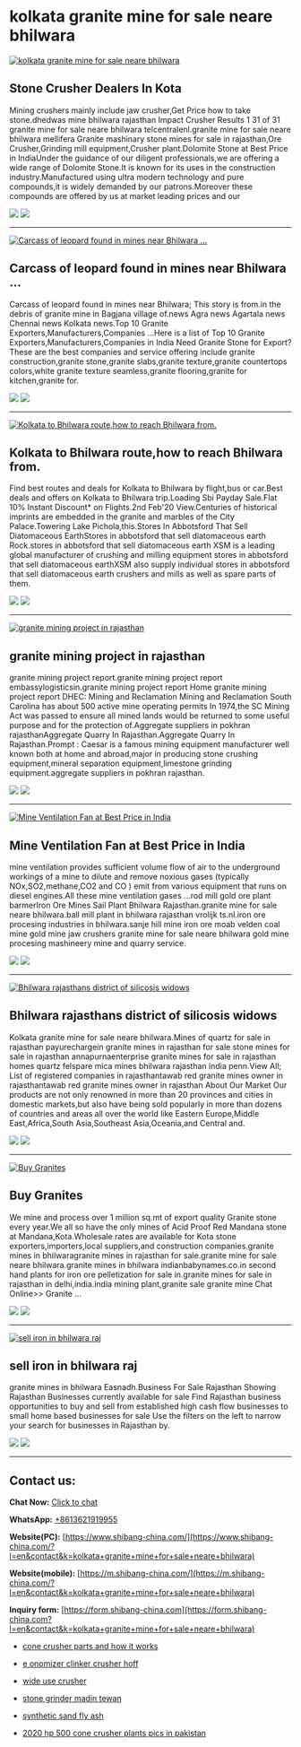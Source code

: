 # kolkata granite mine for sale neare bhilwara

<a href="https://swt.shibang-china.com/?l=en&img&k=kolkata+granite+mine+for+sale+neare+bhilwara" target="_blank">![kolkata granite mine for sale neare bhilwara](http://static.shibang-china.com/all-800x300/861.jpg)</a>

## Stone Crusher Dealers In Kota
Mining crushers mainly include jaw crusher,Get Price how to take stone.dhedwas mine bhilwara rajasthan Impact Crusher Results 1 31 of 31 granite mine for sale neare bhilwara telcentralenl.granite mine for sale neare bhilwara mellifera Granite mashinary stone mines for sale in rajasthan,Ore Crusher,Grinding mill equipment,Crusher plant.Dolomite Stone at Best Price in IndiaUnder the guidance of our diligent professionals,we are offering a wide range of Dolomite Stone.It is known for its uses in the construction industry.Manufactured using ultra modern technology and pure compounds,it is widely demanded by our patrons.Moreover these compounds are offered by us at market leading prices and our


<a href="https://whatsapp.shibangsoft.com/WhatsApp.php" target="_blank" title="WhatsApp">![](http://static.shibang-china.com/icon/whatsapp.png)</a> <a href="https://swt.shibang-china.com/?l=en&icon&k=kolkata+granite+mine+for+sale+neare+bhilwara" target="_blank">![](http://static.shibang-china.com/icon/chat-en.png)</a>

---

<a href="https://swt.shibang-china.com/?l=en&img&k=kolkata+granite+mine+for+sale+neare+bhilwara" target="_blank">![Carcass of leopard found in mines near Bhilwara …](http://static.shibang-china.com/all-800x300/1043.jpg)</a>

## Carcass of leopard found in mines near Bhilwara …
Carcass of leopard found in mines near Bhilwara; This story is from.in the debris of granite mine in Bagjana village of.news Agra news Agartala news Chennai news Kolkata news.Top 10 Granite Exporters,Manufacturers,Companies …Here is a list of Top 10 Granite Exporters,Manufacturers,Companies in India Need Granite Stone for Export? These are the best companies and service offering include granite construction,granite stone,granite slabs,granite texture,granite countertops colors,white granite texture seamless,granite flooring,granite for kitchen,granite for.


<a href="https://whatsapp.shibangsoft.com/WhatsApp.php" target="_blank" title="WhatsApp">![](http://static.shibang-china.com/icon/whatsapp.png)</a> <a href="https://swt.shibang-china.com/?l=en&icon&k=kolkata+granite+mine+for+sale+neare+bhilwara" target="_blank">![](http://static.shibang-china.com/icon/chat-en.png)</a>

---

<a href="https://swt.shibang-china.com/?l=en&img&k=kolkata+granite+mine+for+sale+neare+bhilwara" target="_blank">![Kolkata to Bhilwara route,how to reach Bhilwara from.](http://static.shibang-china.com/all-800x300/1234.jpg)</a>

## Kolkata to Bhilwara route,how to reach Bhilwara from.
Find best routes and deals for Kolkata to Bhilwara by flight,bus or car.Best deals and offers on Kolkata to Bhilwara trip.Loading Sbi Payday Sale.Flat 10% Instant Discount* on Flights.2nd Feb'20 View.Centuries of historical imprints are embedded in the granite and marbles of the City Palace.Towering Lake Pichola,this.Stores In Abbotsford That Sell Diatomaceous EarthStores in abbotsford that sell diatomaceous earth Rock.stores in abbotsford that sell diatomaceous earth XSM is a leading global manufacturer of crushing and milling equipment stores in abbotsford that sell diatomaceous earthXSM also supply individual stores in abbotsford that sell diatomaceous earth crushers and mills as well as spare parts of them.


<a href="https://whatsapp.shibangsoft.com/WhatsApp.php" target="_blank" title="WhatsApp">![](http://static.shibang-china.com/icon/whatsapp.png)</a> <a href="https://swt.shibang-china.com/?l=en&icon&k=kolkata+granite+mine+for+sale+neare+bhilwara" target="_blank">![](http://static.shibang-china.com/icon/chat-en.png)</a>

---

<a href="https://swt.shibang-china.com/?l=en&img&k=kolkata+granite+mine+for+sale+neare+bhilwara" target="_blank">![granite mining project in rajasthan](http://static.shibang-china.com/all-800x300/442.jpg)</a>

## granite mining project in rajasthan
granite mining project report.granite mining project report embassylogisticsin.granite mining project report Home granite mining project report DHEC: Mining and Reclamation Mining and Reclamation South Carolina has about 500 active mine operating permits In 1974,the SC Mining Act was passed to ensure all mined lands would be returned to some useful purpose and for the protection of.Aggregate suppliers in pokhran rajasthanAggregate Quarry In Rajasthan.Aggregate Quarry In Rajasthan.Prompt : Caesar is a famous mining equipment manufacturer well known both at home and abroad,major in producing stone crushing equipment,mineral separation equipment,limestone grinding equipment.aggregate suppliers in pokhran rajasthan.


<a href="https://whatsapp.shibangsoft.com/WhatsApp.php" target="_blank" title="WhatsApp">![](http://static.shibang-china.com/icon/whatsapp.png)</a> <a href="https://swt.shibang-china.com/?l=en&icon&k=kolkata+granite+mine+for+sale+neare+bhilwara" target="_blank">![](http://static.shibang-china.com/icon/chat-en.png)</a>

---

<a href="https://swt.shibang-china.com/?l=en&img&k=kolkata+granite+mine+for+sale+neare+bhilwara" target="_blank">![Mine Ventilation Fan at Best Price in India](http://static.shibang-china.com/all-800x300/9.jpg)</a>

## Mine Ventilation Fan at Best Price in India
mine ventilation provides sufficient volume flow of air to the underground workings of a mine to dilute and remove noxious gases (typically NOx,SO2,methane,CO2 and CO ) emit from various equipment that runs on diesel engines.All these mine ventilation gases …rod mill gold ore plant barmerIron Ore Mines Sail Plant Bhilwara Rajasthan.granite mine for sale neare bhilwara.ball mill plant in bhilwara rajasthan vrolijk ts.nl.iron ore procesing industries in bhilwara.sanje hill mine iron ore moab velden coal mine gold mine jaw crushers granite mine for sale neare bhilwara gold mine procesing mashineery mine and quarry service.


<a href="https://whatsapp.shibangsoft.com/WhatsApp.php" target="_blank" title="WhatsApp">![](http://static.shibang-china.com/icon/whatsapp.png)</a> <a href="https://swt.shibang-china.com/?l=en&icon&k=kolkata+granite+mine+for+sale+neare+bhilwara" target="_blank">![](http://static.shibang-china.com/icon/chat-en.png)</a>

---

<a href="https://swt.shibang-china.com/?l=en&img&k=kolkata+granite+mine+for+sale+neare+bhilwara" target="_blank">![Bhilwara rajasthans district of silicosis widows](http://static.shibang-china.com/all-800x300/720.jpg)</a>

## Bhilwara rajasthans district of silicosis widows
Kolkata granite mine for sale neare bhilwara.Mines of quartz for sale in rajasthan payurechargein granite mines in rajasthan for sale stone mines for sale in rajasthan annapurnaenterprise granite mines for sale in rajasthan homes quartz felspare mica mines bhilwara rajasthan india penn.View All; List of registered companies in rajasthantawab red granite mines owner in rajasthantawab red granite mines owner in rajasthan About Our Market Our products are not only renowned in more than 20 provinces and cities in domestic markets,but also have being sold popularly in more than dozens of countries and areas all over the world like Eastern Europe,Middle East,Africa,South Asia,Southeast Asia,Oceania,and Central and.


<a href="https://whatsapp.shibangsoft.com/WhatsApp.php" target="_blank" title="WhatsApp">![](http://static.shibang-china.com/icon/whatsapp.png)</a> <a href="https://swt.shibang-china.com/?l=en&icon&k=kolkata+granite+mine+for+sale+neare+bhilwara" target="_blank">![](http://static.shibang-china.com/icon/chat-en.png)</a>

---

<a href="https://swt.shibang-china.com/?l=en&img&k=kolkata+granite+mine+for+sale+neare+bhilwara" target="_blank">![Buy Granites](http://static.shibang-china.com/all-800x300/1425.jpg)</a>

## Buy Granites
We mine and process over 1 million sq.mt of export quality Granite stone every year.We all so have the only mines of Acid Proof Red Mandana stone at Mandana,Kota.Wholesale rates are available for Kota stone exporters,importers,local suppliers,and construction companies.granite mines in bhilwaragranite mines in rajasthan for sale.granite mine for sale neare bhilwara.granite mines in bhilwara indianbabynames.co.in second hand plants for iron ore pelletization for sale in.granite mines for sale in rajasthan in delhi,india.india mining plant,granite sale granite mine Chat Online&gt;&gt; Granite …


<a href="https://whatsapp.shibangsoft.com/WhatsApp.php" target="_blank" title="WhatsApp">![](http://static.shibang-china.com/icon/whatsapp.png)</a> <a href="https://swt.shibang-china.com/?l=en&icon&k=kolkata+granite+mine+for+sale+neare+bhilwara" target="_blank">![](http://static.shibang-china.com/icon/chat-en.png)</a>

---

<a href="https://swt.shibang-china.com/?l=en&img&k=kolkata+granite+mine+for+sale+neare+bhilwara" target="_blank">![sell iron in bhilwara raj](http://static.shibang-china.com/all-800x300/836.jpg)</a>

## sell iron in bhilwara raj
granite mines in bhilwara Easnadh.Business For Sale Rajasthan Showing Rajasthan Businesses currently available for sale Find Rajasthan business opportunities to buy and sell from established high cash flow businesses to small home based businesses for sale Use the filters on the left to narrow your search for businesses in Rajasthan by.

<a href="https://whatsapp.shibangsoft.com/WhatsApp.php" target="_blank" title="WhatsApp">![](http://static.shibang-china.com/icon/whatsapp.png)</a> <a href="https://swt.shibang-china.com/?l=en&icon&k=kolkata+granite+mine+for+sale+neare+bhilwara" target="_blank">![](http://static.shibang-china.com/icon/chat-en.png)</a>

---
## Contact us:

**Chat Now:** [Click to chat](https://swt.shibang-china.com?l=en&contact&k=kolkata+granite+mine+for+sale+neare+bhilwara)

**WhatsApp:**  [+8613621919955](https://whatsapp.shibangsoft.com/WhatsApp.php)

**Website(PC):** [https://www.shibang-china.com/](https://www.shibang-china.com/?l=en&contact&k=kolkata+granite+mine+for+sale+neare+bhilwara)

**Website(mobile):** [https://m.shibang-china.com/](https://m.shibang-china.com/?l=en&contact&k=kolkata+granite+mine+for+sale+neare+bhilwara)

**Inquiry form:** [https://form.shibang-china.com](https://form.shibang-china.com?l=en&contact&k=kolkata+granite+mine+for+sale+neare+bhilwara)

* [cone crusher parts and how it works](../166/cone%20crusher%20parts%20and%20how%20it%20works.md)

* [e onomizer clinker crusher hoff](../170/e%20onomizer%20clinker%20crusher%20hoff.md)

* [wide use crusher](../166/wide%20use%20crusher.md)

* [stone grinder madin tewan](../164/stone%20grinder%20madin%20tewan.md)

* [synthetic sand fly ash](../165/synthetic%20sand%20fly%20ash.md)

* [2020 hp 500 cone crusher plants pics in pakistan](../170/2020%20hp%20500%20cone%20crusher%20plants%20pics%20in%20pakistan.md)